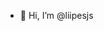 - 👋 Hi, I’m @liipesjs

<!---
liipesjs/liipesjs is a ✨ special ✨ repository because its `README.md` (this file) appears on your GitHub profile.
You can click the Preview link to take a look at your changes.
--->
